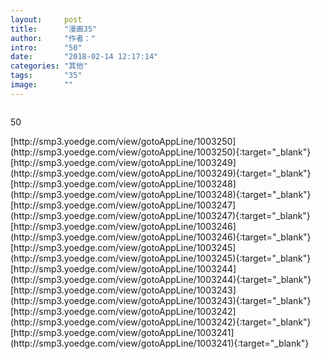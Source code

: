 ```yaml
---
layout:     post
title:      "漫画35"
author:     "作者："
intro:      "50"
date:       "2018-02-14 12:17:14"
categories: "其他"
tags:       "35"
image:      ""
---
```

<div style="text-align: center">
<p><img src=""/></p>
</div>
<p class="post-meta">
<span>50</span>
</p>
[http://smp3.yoedge.com/view/gotoAppLine/1003250](http://smp3.yoedge.com/view/gotoAppLine/1003250){:target="_blank"}
[http://smp3.yoedge.com/view/gotoAppLine/1003249](http://smp3.yoedge.com/view/gotoAppLine/1003249){:target="_blank"}
[http://smp3.yoedge.com/view/gotoAppLine/1003248](http://smp3.yoedge.com/view/gotoAppLine/1003248){:target="_blank"}
[http://smp3.yoedge.com/view/gotoAppLine/1003247](http://smp3.yoedge.com/view/gotoAppLine/1003247){:target="_blank"}
[http://smp3.yoedge.com/view/gotoAppLine/1003246](http://smp3.yoedge.com/view/gotoAppLine/1003246){:target="_blank"}
[http://smp3.yoedge.com/view/gotoAppLine/1003245](http://smp3.yoedge.com/view/gotoAppLine/1003245){:target="_blank"}
[http://smp3.yoedge.com/view/gotoAppLine/1003244](http://smp3.yoedge.com/view/gotoAppLine/1003244){:target="_blank"}
[http://smp3.yoedge.com/view/gotoAppLine/1003243](http://smp3.yoedge.com/view/gotoAppLine/1003243){:target="_blank"}
[http://smp3.yoedge.com/view/gotoAppLine/1003242](http://smp3.yoedge.com/view/gotoAppLine/1003242){:target="_blank"}
[http://smp3.yoedge.com/view/gotoAppLine/1003241](http://smp3.yoedge.com/view/gotoAppLine/1003241){:target="_blank"}


